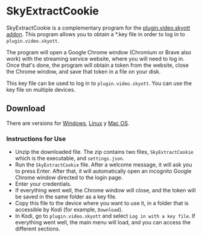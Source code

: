 # SkyExtractCookie

SkyExtractCookie is a complementary program for the [plugin.video.skyott addon](https://github.com/Paco8/plugin.video.skyott). This program allows you to obtain a *.key file in order to log in to `plugin.video.skyott`.

The program will open a Google Chrome window (Chromium or Brave also work) with the streaming service website, where you will need to log in. Once that's done, the program will obtain a token from the website, close the Chrome window, and save that token in a file on your disk.

This key file can be used to log in to `plugin.video.skyott`. You can use the key file on multiple devices.

## Download
There are versions for [Windows](https://github.com/Paco8/SkyExtractCookie/releases/download/v1.0.2/SkyExtractCookie-1.0.2-windows.zip), [Linux](https://github.com/Paco8/SkyExtractCookie/releases/download/v1.0.2/SkyExtractCookie-1.0.2-xenial.zip) y [Mac OS](https://github.com/Paco8/SkyExtractCookie/releases/download/v1.0.2/SkyExtractCookie-1.0.2-macos.zip).

### Instructions for Use
- Unzip the downloaded file. The zip contains two files, `SkyExtractCookie` which is the executable, and `settings.json`.
- Run the `SkyExtractCookie` file. After a welcome message, it will ask you to press Enter. After that, it will automatically open an incognito Google Chrome window directed to the login page.
- Enter your credentials.
- If everything went well, the Chrome window will close, and the token will be saved in the same folder as a key file.
- Copy this file to the device where you want to use it, in a folder that is accessible by Kodi (for example, `Download`).
- In Kodi, go to `plugin.video.skyott` and select `Log in with a key file`. If everything went well, the main menu will load, and you can access the different sections.
